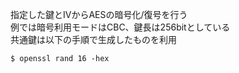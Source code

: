 指定した鍵とIVからAESの暗号化/復号を行う  
例では暗号利用モードはCBC、鍵長は256bitとしている  
共通鍵は以下の手順で生成したものを利用
```
$ openssl rand 16 -hex
```
